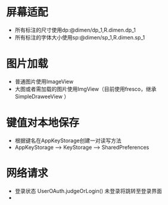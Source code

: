 #   屏幕适配
+   所有标注的尺寸使用dp:@dimen/dp_1,R.dimen.dp_1
+   所有标注的字体大小使用sp:@dimen/sp_1,R.dimen.sp_1

#   图片加载
+   普通图片使用ImageView
+   大图或者需加载的图片使用ImgView（目前使用fresco，继承SimpleDraweeView ）

#   键值对本地保存
+   根据键名在AppKeyStorage创建一对读写方法
+   AppKeyStorage -->  KeyStorage  -->  SharedPreferences

#   网络请求
+   登录状态 UserOAuth.judgeOrLogin()  未登录将跳转至登录界面
+